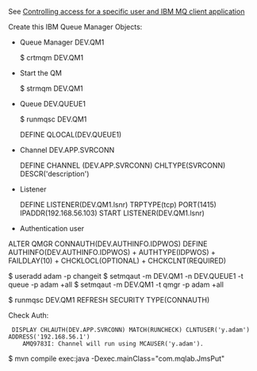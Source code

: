 See [Controlling access for a specific user and IBM MQ client application](https://www.ibm.com/docs/en/ibm-mq/9.2?topic=issues-creating-new-chlauth-rules-users)

Create this IBM Queue Manager Objects: 
 
-  Queue Manager  DEV.QM1

	$ crtmqm DEV.QM1

- Start the QM

	$ strmqm  DEV.QM1

- Queue DEV.QUEUE1

	$ runmqsc DEV.QM1

	DEFINE QLOCAL(DEV.QUEUE1)

- Channel DEV.APP.SVRCONN 

	DEFINE CHANNEL (DEV.APP.SVRCONN) CHLTYPE(SVRCONN) DESCR('description')

- Listener

	DEFINE LISTENER(DEV.QM1.lsnr) TRPTYPE(tcp) PORT(1415) IPADDR(192.168.56.103)
    START LISTENER(DEV.QM1.lsnr)
    
- Authentication user 

ALTER QMGR CONNAUTH(DEV.AUTHINFO.IDPWOS)
	     DEFINE AUTHINFO(DEV.AUTHINFO.IDPWOS) +
	     AUTHTYPE(IDPWOS) +
	     FAILDLAY(10) +
	     CHCKLOCL(OPTIONAL) +
	     CHCKCLNT(REQUIRED)




$ useradd adam -p changeit
$ setmqaut -m DEV.QM1 -n DEV.QUEUE1 -t queue -p adam +all
$ setmqaut -m DEV.QM1 -t qmgr -p adam +all

$ runmqsc DEV.QM1
	REFRESH SECURITY TYPE(CONNAUTH)


Check Auth:

	 DISPLAY CHLAUTH(DEV.APP.SVRCONN) MATCH(RUNCHECK) CLNTUSER('y.adam') ADDRESS('192.168.56.1')
		AMQ9783I: Channel will run using MCAUSER('y.adam').

$ mvn  compile exec:java -Dexec.mainClass="com.mqlab.JmsPut"
